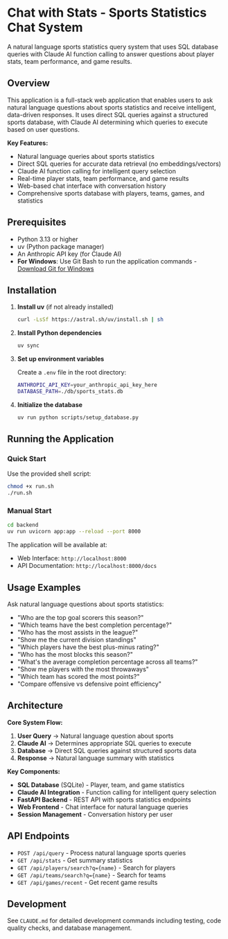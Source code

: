 # Chat with Stats - Sports Statistics Chat System

A natural language sports statistics query system that uses SQL database queries with Claude AI function calling to answer questions about player stats, team performance, and game results.

## Overview

This application is a full-stack web application that enables users to ask natural language questions about sports statistics and receive intelligent, data-driven responses. It uses direct SQL queries against a structured sports database, with Claude AI determining which queries to execute based on user questions.

**Key Features:**
- Natural language queries about sports statistics
- Direct SQL queries for accurate data retrieval (no embeddings/vectors)
- Claude AI function calling for intelligent query selection
- Real-time player stats, team performance, and game results
- Web-based chat interface with conversation history
- Comprehensive sports database with players, teams, games, and statistics

## Prerequisites

- Python 3.13 or higher
- uv (Python package manager)
- An Anthropic API key (for Claude AI)
- **For Windows**: Use Git Bash to run the application commands - [Download Git for Windows](https://git-scm.com/downloads/win)

## Installation

1. **Install uv** (if not already installed)
   ```bash
   curl -LsSf https://astral.sh/uv/install.sh | sh
   ```

2. **Install Python dependencies**
   ```bash
   uv sync
   ```

3. **Set up environment variables**
   
   Create a `.env` file in the root directory:
   ```bash
   ANTHROPIC_API_KEY=your_anthropic_api_key_here
   DATABASE_PATH=./db/sports_stats.db
   ```

4. **Initialize the database**
   ```bash
   uv run python scripts/setup_database.py
   ```

## Running the Application

### Quick Start

Use the provided shell script:
```bash
chmod +x run.sh
./run.sh
```

### Manual Start

```bash
cd backend
uv run uvicorn app:app --reload --port 8000
```

The application will be available at:
- Web Interface: `http://localhost:8000`
- API Documentation: `http://localhost:8000/docs`

## Usage Examples

Ask natural language questions about sports statistics:

- "Who are the top goal scorers this season?"
- "Which teams have the best completion percentage?"
- "Who has the most assists in the league?"
- "Show me the current division standings"
- "Which players have the best plus-minus rating?"
- "Who has the most blocks this season?"
- "What's the average completion percentage across all teams?"
- "Show me players with the most throwaways"
- "Which team has scored the most points?"
- "Compare offensive vs defensive point efficiency"

## Architecture

**Core System Flow:**
1. **User Query** → Natural language question about sports
2. **Claude AI** → Determines appropriate SQL queries to execute
3. **Database** → Direct SQL queries against structured sports data
4. **Response** → Natural language summary with statistics

**Key Components:**
- **SQL Database** (SQLite) - Player, team, and game statistics
- **Claude AI Integration** - Function calling for intelligent query selection
- **FastAPI Backend** - REST API with sports statistics endpoints
- **Web Frontend** - Chat interface for natural language queries
- **Session Management** - Conversation history per user

## API Endpoints

- `POST /api/query` - Process natural language sports queries
- `GET /api/stats` - Get summary statistics
- `GET /api/players/search?q={name}` - Search for players
- `GET /api/teams/search?q={name}` - Search for teams
- `GET /api/games/recent` - Get recent game results

## Development

See `CLAUDE.md` for detailed development commands including testing, code quality checks, and database management.